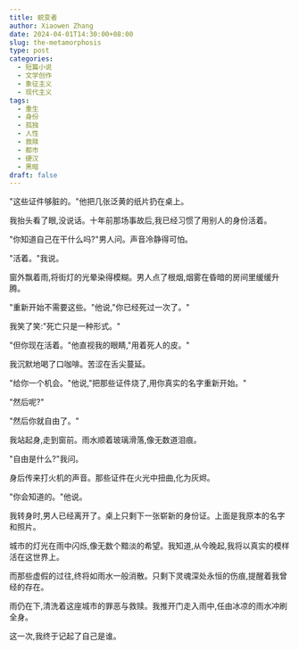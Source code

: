```yaml
---
title: 蜕变者
author: Xiaowen Zhang
date: 2024-04-01T14:30:00+08:00
slug: the-metamorphosis
type: post
categories:
  - 短篇小说
  - 文学创作
  - 象征主义
  - 现代主义
tags:
  - 重生
  - 身份
  - 孤独
  - 人性
  - 救赎
  - 都市
  - 硬汉
  - 黑暗
draft: false
---
```


"这些证件够脏的。"他把几张泛黄的纸片扔在桌上。

我抬头看了眼,没说话。十年前那场事故后,我已经习惯了用别人的身份活着。

"你知道自己在干什么吗?"男人问。声音冷静得可怕。

"活着。"我说。

窗外飘着雨,将街灯的光晕染得模糊。男人点了根烟,烟雾在昏暗的房间里缓缓升腾。

"重新开始不需要这些。"他说,"你已经死过一次了。"

我笑了笑:"死亡只是一种形式。"

"但你现在活着。"他直视我的眼睛,"用着死人的皮。"

我沉默地喝了口咖啡。苦涩在舌尖蔓延。

"给你一个机会。"他说,"把那些证件烧了,用你真实的名字重新开始。"

"然后呢?"

"然后你就自由了。"

我站起身,走到窗前。雨水顺着玻璃滑落,像无数道泪痕。

"自由是什么?"我问。

身后传来打火机的声音。那些证件在火光中扭曲,化为灰烬。

"你会知道的。"他说。

我转身时,男人已经离开了。桌上只剩下一张崭新的身份证。上面是我原本的名字和照片。

城市的灯光在雨中闪烁,像无数个黯淡的希望。我知道,从今晚起,我将以真实的模样活在这世界上。

而那些虚假的过往,终将如雨水一般消散。只剩下灵魂深处永恒的伤痕,提醒着我曾经的存在。

雨仍在下,清洗着这座城市的罪恶与救赎。我推开门走入雨中,任由冰凉的雨水冲刷全身。

这一次,我终于记起了自己是谁。
